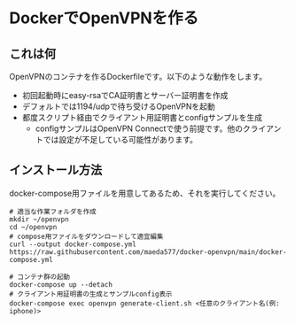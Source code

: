 # DockerでOpenVPNを作る

## これは何

OpenVPNのコンテナを作るDockerfileです。以下のような動作をします。

* 初回起動時にeasy-rsaでCA証明書とサーバー証明書を作成
* デフォルトでは1194/udpで待ち受けるOpenVPNを起動
* 都度スクリプト経由でクライアント用証明書とconfigサンプルを生成
    * configサンプルはOpenVPN Connectで使う前提です。他のクライアントでは設定が不足している可能性があります。

## インストール方法

docker-compose用ファイルを用意してあるため、それを実行してください。

``` shell
# 適当な作業フォルダを作成
mkdir ~/openvpn
cd ~/openvpn
# compose用ファイルをダウンロードして適宜編集
curl --output docker-compose.yml https://raw.githubusercontent.com/maeda577/docker-openvpn/main/docker-compose.yml

# コンテナ群の起動
docker-compose up --detach
# クライアント用証明書の生成とサンプルconfig表示
docker-compose exec openvpn generate-client.sh <任意のクライアント名(例: iphone)>
```
